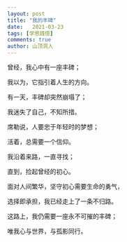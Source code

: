```yaml
---
layout: post
title: "我的丰碑"
date:   2021-03-23
tags: [学思践悟]
comments: true
author: 山顶洞人
---
```




曾经，我心中有一座丰碑；

我以为，它指引着人生的方向。

有一天，丰碑却突然崩塌了；

我迷失了自己，不知所措。



席勒说，人要忠于年轻时的梦想；

活着，总需要一个信仰。

我沿着来路，一直寻找；

直到，捡起曾经的初心。



面对人间繁华，坚守初心需要生命的勇气，

选择即承担，我已经走上了一条不归路。

这路上，我仍需要一座永不可摧的丰碑；

唯我心与世界，与孤影同行。



